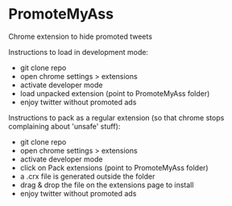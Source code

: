 # PromoteMyAss
Chrome extension to hide promoted tweets 

Instructions to load in development mode:
- git clone repo
- open chrome settings > extensions
- activate developer mode
- load unpacked extension (point to PromoteMyAss folder)
- enjoy twitter without promoted ads

Instructions to pack as a regular extension (so that chrome stops complaining about 'unsafe' stuff):
- git clone repo
- open chrome settings > extensions
- activate developer mode
- click on Pack extensions (point to PromoteMyAss folder)
- a .crx file is generated outside the folder
- drag & drop the file on the extensions page to install
- enjoy twitter without promoted ads
